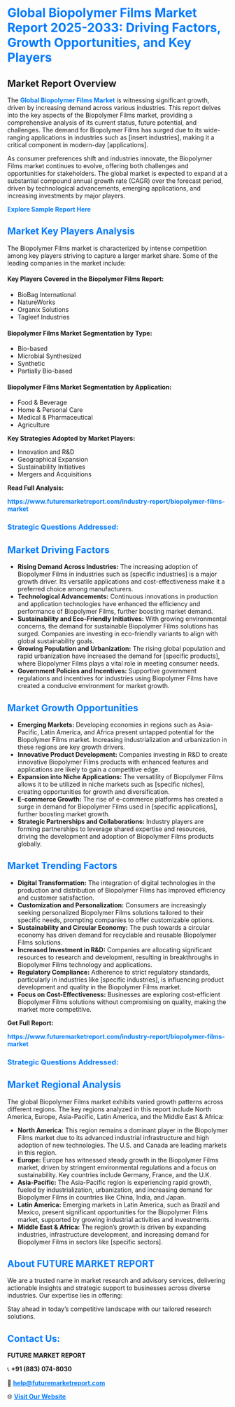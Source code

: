 <h1 style="color: #007BFF;">Global Biopolymer Films Market Report 2025-2033: Driving Factors, Growth Opportunities, and Key Players</h1>

<section id="overview">
<h2>Market Report Overview</h2>
<p>The <a href="https://www.futuremarketreport.com/industry-report/biopolymer-films-market" style="color: #007BFF; text-decoration: none;"><strong>Global Biopolymer Films Market</strong></a> is witnessing significant growth, driven by increasing demand across various industries. This report delves into the key aspects of the Biopolymer Films market, providing a comprehensive analysis of its current status, future potential, and challenges. The demand for Biopolymer Films has surged due to its wide-ranging applications in industries such as [insert industries], making it a critical component in modern-day [applications].</p>
<p>As consumer preferences shift and industries innovate, the Biopolymer Films market continues to evolve, offering both challenges and opportunities for stakeholders. The global market is expected to expand at a substantial compound annual growth rate (CAGR) over the forecast period, driven by technological advancements, emerging applications, and increasing investments by major players.</p>
</section>

<section id="overview">
<p><a href="https://www.futuremarketreport.com/request-sample/reportId=64246" style="color: #007BFF; text-decoration: none;"><strong>Explore Sample Report Here</strong></a></p>
</section>

<section id="key-players">
<h2 style="color: #007BFF;">Market Key Players Analysis</h2>
<p>The Biopolymer Films market is characterized by intense competition among key players striving to capture a larger market share. Some of the leading companies in the market include:</p>
<h4>Key Players Covered in the Biopolymer Films Report:</h4>
<ul><li>BioBag International</li><li>NatureWorks</li><li>Organix Solutions</li><li>Tagleef Industries</li></ul>
<h4>Biopolymer Films Market Segmentation by Type:</h4>
<ul><li>Bio-based</li><li>Microbial Synthesized</li><li>Synthetic</li><li>Partially Bio-based</li></ul>

<h4>Biopolymer Films Market Segmentation by Application:</h4>
<ul><li>Food &amp; Beverage</li><li>Home &amp; Personal Care</li><li>Medical &amp; Pharmaceutical</li><li>Agriculture</li></ul>
<p><strong>Key Strategies Adopted by Market Players:</strong></p>
<ul>
<li>Innovation and R&D</li>
<li>Geographical Expansion</li>
<li>Sustainability Initiatives</li>
<li>Mergers and Acquisitions</li>
</ul>
</section>

<section>
<p><strong>Read Full Analysis: </strong></p><a href="https://www.futuremarketreport.com/industry-report/biopolymer-films-market" style="color: #007BFF; text-decoration: none;"><strong>https://www.futuremarketreport.com/industry-report/biopolymer-films-market</strong></a>
<h3 style="color: #007BFF;">Strategic Questions Addressed:</h3>
</section>

<section id="driving-factors">
<h2 style="color: #007BFF;">Market Driving Factors</h2>
<ul>
<li><strong>Rising Demand Across Industries:</strong> The increasing adoption of Biopolymer Films in industries such as [specific industries] is a major growth driver. Its versatile applications and cost-effectiveness make it a preferred choice among manufacturers.</li>
<li><strong>Technological Advancements:</strong> Continuous innovations in production and application technologies have enhanced the efficiency and performance of Biopolymer Films, further boosting market demand.</li>
<li><strong>Sustainability and Eco-Friendly Initiatives:</strong> With growing environmental concerns, the demand for sustainable Biopolymer Films solutions has surged. Companies are investing in eco-friendly variants to align with global sustainability goals.</li>
<li><strong>Growing Population and Urbanization:</strong> The rising global population and rapid urbanization have increased the demand for [specific products], where Biopolymer Films plays a vital role in meeting consumer needs.</li>
<li><strong>Government Policies and Incentives:</strong> Supportive government regulations and incentives for industries using Biopolymer Films have created a conducive environment for market growth.</li>
</ul>
</section>

<section id="growth-opportunities">
<h2 style="color: #007BFF;">Market Growth Opportunities</h2>
<ul>
<li><strong>Emerging Markets:</strong> Developing economies in regions such as Asia-Pacific, Latin America, and Africa present untapped potential for the Biopolymer Films market. Increasing industrialization and urbanization in these regions are key growth drivers.</li>
<li><strong>Innovative Product Development:</strong> Companies investing in R&D to create innovative Biopolymer Films products with enhanced features and applications are likely to gain a competitive edge.</li>
<li><strong>Expansion into Niche Applications:</strong> The versatility of Biopolymer Films allows it to be utilized in niche markets such as [specific niches], creating opportunities for growth and diversification.</li>
<li><strong>E-commerce Growth:</strong> The rise of e-commerce platforms has created a surge in demand for Biopolymer Films used in [specific applications], further boosting market growth.</li>
<li><strong>Strategic Partnerships and Collaborations:</strong> Industry players are forming partnerships to leverage shared expertise and resources, driving the development and adoption of Biopolymer Films products globally.</li>
</ul>
</section>

<section id="trending-factors">
<h2 style="color: #007BFF;">Market Trending Factors</h2>
<ul>
<li><strong>Digital Transformation:</strong> The integration of digital technologies in the production and distribution of Biopolymer Films has improved efficiency and customer satisfaction.</li>
<li><strong>Customization and Personalization:</strong> Consumers are increasingly seeking personalized Biopolymer Films solutions tailored to their specific needs, prompting companies to offer customizable options.</li>
<li><strong>Sustainability and Circular Economy:</strong> The push towards a circular economy has driven demand for recyclable and reusable Biopolymer Films solutions.</li>
<li><strong>Increased Investment in R&D:</strong> Companies are allocating significant resources to research and development, resulting in breakthroughs in Biopolymer Films technology and applications.</li>
<li><strong>Regulatory Compliance:</strong> Adherence to strict regulatory standards, particularly in industries like [specific industries], is influencing product development and quality in the Biopolymer Films market.</li>
<li><strong>Focus on Cost-Effectiveness:</strong> Businesses are exploring cost-efficient Biopolymer Films solutions without compromising on quality, making the market more competitive.</li>
</ul>
</section>

<section>
<p><strong>Get Full Report: </strong></p><a href="https://www.futuremarketreport.com/industry-report/biopolymer-films-market" style="color: #007BFF; text-decoration: none;"><strong>https://www.futuremarketreport.com/industry-report/biopolymer-films-market</strong></a>
<h3 style="color: #007BFF;">Strategic Questions Addressed:</h3>
</section>


<section id="regional-analysis">
<h2 style="color: #007BFF;">Market Regional Analysis</h2>
<p>The global Biopolymer Films market exhibits varied growth patterns across different regions. The key regions analyzed in this report include North America, Europe, Asia-Pacific, Latin America, and the Middle East & Africa:</p>
<ul>
<li><strong>North America:</strong> This region remains a dominant player in the Biopolymer Films market due to its advanced industrial infrastructure and high adoption of new technologies. The U.S. and Canada are leading markets in this region.</li>
<li><strong>Europe:</strong> Europe has witnessed steady growth in the Biopolymer Films market, driven by stringent environmental regulations and a focus on sustainability. Key countries include Germany, France, and the U.K.</li>
<li><strong>Asia-Pacific:</strong> The Asia-Pacific region is experiencing rapid growth, fueled by industrialization, urbanization, and increasing demand for Biopolymer Films in countries like China, India, and Japan.</li>
<li><strong>Latin America:</strong> Emerging markets in Latin America, such as Brazil and Mexico, present significant opportunities for the Biopolymer Films market, supported by growing industrial activities and investments.</li>
<li><strong>Middle East & Africa:</strong> The region’s growth is driven by expanding industries, infrastructure development, and increasing demand for Biopolymer Films in sectors like [specific sectors].</li>
</ul>
</section>

<footer>
<h2 style="color: #007BFF;">About FUTURE MARKET REPORT</h2>
<p>We are a trusted name in market research and advisory services, delivering actionable insights and strategic support to businesses across diverse industries. Our expertise lies in offering:</p>

<p>Stay ahead in today’s competitive landscape with our tailored research solutions.</p>

<h2 style="color: #007BFF;">Contact Us:</h2>
<p><strong>FUTURE MARKET REPORT</strong></p>
<p>📞 <strong>+91 (883) 074-8030</strong></p>
<p>📧 <strong><a href="mailto:help@futuremarketreport.com" style="color: #007BFF;">help@futuremarketreport.com</a></strong></p>
<p>🌐 <strong><a href="https://www.futuremarketreport.com/" style="color: #007BFF;">Visit Our Website</a></strong></p>
</footer>